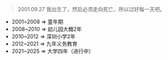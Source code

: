 > 2001.09.27 我出生了，然后必须走向死亡，所以过好每一天吧。
- 2001~2008 => 童年期
- 2008~2010 => 幼儿园大概2年
- 2010~2012 => 深圳小学2年
- 2012~2021 => 九年义务教育
- 2021~2025 => 大学四年（进行中）
